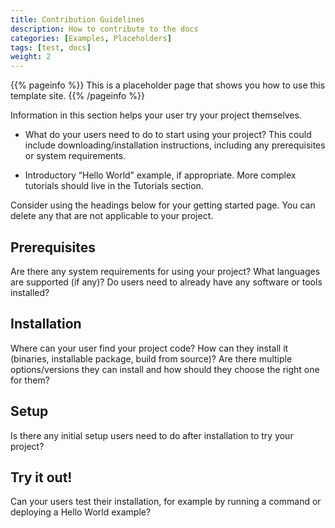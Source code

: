 ```yaml
---
title: Contribution Guidelines
description: How to contribute to the docs
categories: [Examples, Placeholders]
tags: [test, docs]
weight: 2
---
```


{{% pageinfo %}} This is a placeholder page that shows you how to use this
template site. {{% /pageinfo %}}

Information in this section helps your user try your project themselves.

- What do your users need to do to start using your project? This could include
  downloading/installation instructions, including any prerequisites or system
  requirements.

- Introductory “Hello World” example, if appropriate. More complex tutorials
  should live in the Tutorials section.

Consider using the headings below for your getting started page. You can delete
any that are not applicable to your project.

## Prerequisites

Are there any system requirements for using your project? What languages are
supported (if any)? Do users need to already have any software or tools
installed?

## Installation

Where can your user find your project code? How can they install it (binaries,
installable package, build from source)? Are there multiple options/versions
they can install and how should they choose the right one for them?

## Setup

Is there any initial setup users need to do after installation to try your
project?

## Try it out!

Can your users test their installation, for example by running a command or
deploying a Hello World example?
